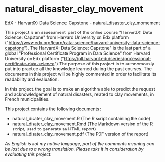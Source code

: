 # natural_disaster_clay_movement
EdX - HarvardX: Data Science: Capstone - natural_disaster_clay_momement

This project is an assessment, part of the online course "HarvardX: Data Science: Capstone" from Harvard University on Edx platform ("https://www.edx.org/learn/data-science/harvard-university-data-science-capstone"). 
The HarvardX: Data Science: Capstone" is the last part of a global "Professional Certificate Program in Data Science" from Harvard University on Edx platform ("https://pll.harvard.edu/series/professional-certificate-data-science")
The purpose of this project is to autonomously put into practice all the knowledge learned during the past courses. 
The documents in this project will be highly commented in order to facilitate its readability and evaluation.

In this project, the goal is to make an algorithm able to predict the request and acknowledgement of natural disasters, related to clay movements, in French municipalities. 

This project contains the following documents : 
- natural_disater_clay_movement.R (The R script containing the code)
- natural_disater_clay_movement.Rmd (The Markdown version of the R script, used to generate an HTML report)
- natural_disater_clay_movement.pdf (The PDF version of the report)


_As English is not my native language, part of the comments meaning can be lost due to a wrong translation.
Please take it in consideration by evaluating this project._

